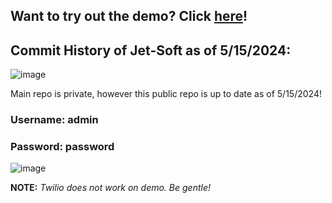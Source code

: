 ## Want to try out the demo? Click [here](https://demo.d1wdt1x8648ubf.amplifyapp.com/)!

## Commit History of Jet-Soft as of 5/15/2024:
![image](https://github.com/niksuyko/jet-soft-public/assets/152563000/36fa1d95-010b-4699-8e59-3a1cc0984427)

Main repo is private, however this public repo is up to date as of 5/15/2024!

### Username: admin
### Password: password

![image](https://github.com/niksuyko/jet-soft-public/assets/152563000/d00037cf-1e18-4f26-838d-63c5442abf12)


**NOTE:** *Twilio does not work on demo. Be gentle!*
